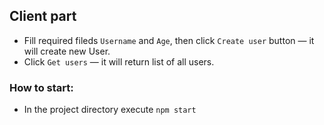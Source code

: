 ## Client part

- Fill required fileds `Username` and `Age`, then click `Create user` button — it will create new User.
- Click `Get users` — it will return list of all users.

### How to start:

- In the project directory execute `npm start`

